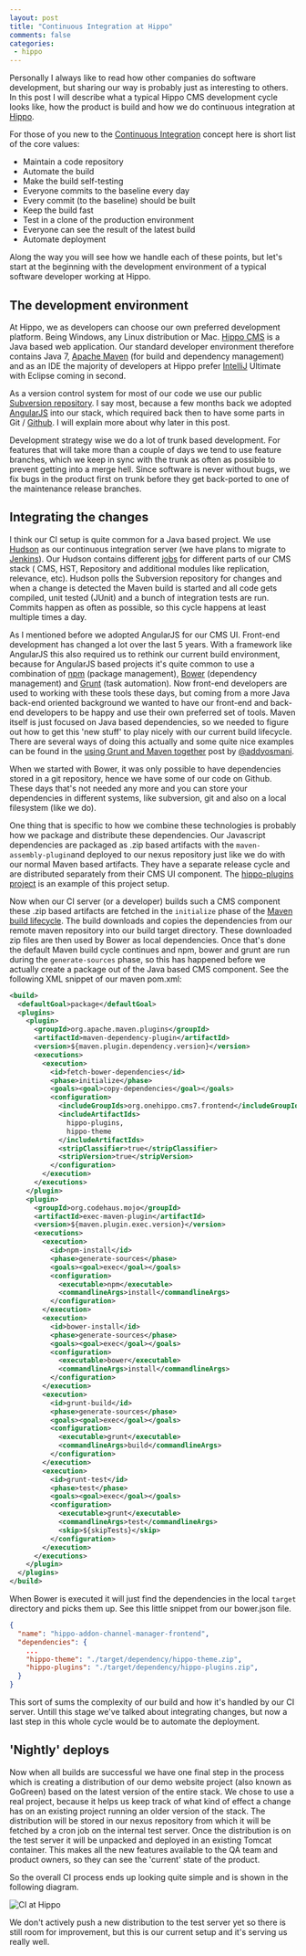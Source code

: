 ```yaml
---
layout: post
title: "Continuous Integration at Hippo"
comments: false
categories:
 - hippo
---
```


Personally I always like to read how other companies do software development, but sharing our way is probably just as interesting to others.
In this post I will describe what a typical Hippo CMS development cycle looks like, how the product is build and how we do continuous integration at <a href="http://www.onehippo.com/" target="_blank">Hippo</a>.

For those of you new to the [Continuous Integration](http://en.wikipedia.org/wiki/Continuous_integration) concept here is short list of the core values:

+ Maintain a code repository
+ Automate the build
+ Make the build self-testing
+ Everyone commits to the baseline every day
+ Every commit (to the baseline) should be built
+ Keep the build fast
+ Test in a clone of the production environment
+ Everyone can see the result of the latest build
+ Automate deployment

Along the way you will see how we handle each of these points, but let's start at the beginning with the development environment of a typical software developer working at Hippo.

## The development environment

At Hippo, we as developers can choose our own preferred development platform. Being Windows, any Linux distribution or Mac.
<a href="http://www.onehippo.org/" target="_blank">Hippo CMS</a> is a Java based web application.
Our standard developer environment therefore contains Java 7, <a href="http://maven.apache.org/" target="_blank">Apache Maven</a> (for build and dependency management) and as an IDE the majority of developers at Hippo prefer <a href="http://www.jetbrains.com/idea/" target="_blank">IntelliJ</a> Ultimate with Eclipse coming in second.

As a version control system for most of our code we use our public <a href="http://svn.onehippo.org/repos/hippo/hippo-cms7/" target="_blank">Subversion repository</a>.
I say most, because a few months back we adopted <a href="http://angularjs.org/" target="_blank">AngularJS</a> into our stack, which required back then to have some parts in Git / <a href="http://www.github.com/" target="_blank">Github</a>. I will explain more about why later in this post.

Development strategy wise we do a lot of trunk based development. For features that will take more than a couple of days we tend to use feature branches, which we keep in sync with the trunk as often as possible to prevent getting into a merge hell. Since software is never without bugs, we fix bugs in the product first on trunk before they get back-ported to one of the maintenance release branches.

## Integrating the changes

I think our CI setup is quite common for a Java based project. We use <a href="http://hudson-ci.org/" target="_blank">Hudson</a> as our continuous integration server (we have plans to migrate to <a href="http://jenkins-ci.org/" target="_blank">Jenkins</a>). Our Hudson contains different <a href="https://builds.onehippo.org/" target="_blank">jobs</a> for different parts of our CMS stack ( CMS, HST, Repository and additional modules like replication, relevance, etc).
Hudson polls the Subversion repository for changes and when a change is detected the Maven build is started and all code gets compiled, unit tested (JUnit) and a bunch of integration tests are run. Commits happen as often as possible, so this cycle happens at least multiple times a day.

As I mentioned before we adopted AngularJS for our CMS UI. Front-end development has changed a lot over the last 5 years. With a framework like AngularJS this also required us to rethink our current build environment, because for AngularJS based projects it's quite common to use a combination of [npm](https://www.npmjs.org/) (package management), [Bower](http://bower.io/) (dependency management) and [Grunt](http://gruntjs.com/) (task automation). Now front-end developers are used to working with these tools these days, but coming from a more Java back-end oriented background we wanted to have our front-end and back-end developers to be happy and use their own preferred set of tools. Maven itself is just focused on Java based dependencies, so we needed to figure out how to get this 'new stuff' to play nicely with our current build lifecycle. There are several ways of doing this actually and some quite nice examples can be found in the [using Grunt and Maven together](http://addyosmani.com/blog/making-maven-grunt/) post by [@addyosmani](https://twitter.com/addyosmani).

When we started with Bower, it was only possible to have dependencies stored in a git repository, hence we have some of our code on Github. These days that's not needed any more and you can store your dependencies in different systems, like subversion, git and also on a local filesystem (like we do).

One thing that is specific to how we combine these technologies is probably how we package and distribute these dependencies. Our Javascript dependencies are packaged as .zip based artifacts with the ```maven-assembly-plugin```and deployed to our nexus repository just like we do with our normal Maven based artifacts. They have a separate release cycle and are distributed separately from their CMS UI component. The [hippo-plugins project](https://github.com/onehippo/hippo-plugins) is an example of this project setup.

Now when our CI server (or a developer) builds such a CMS component these .zip based artifacts are fetched in the ```initialize``` phase of the [Maven build lifecycle](http://maven.apache.org/guides/introduction/introduction-to-the-lifecycle.html#Lifecycle_Reference). The build downloads and copies the dependencies from our remote maven repository into our build target directory. These downloaded zip files are then used by Bower as local dependencies. Once that's done the default Maven build cycle continues and npm, bower and grunt are run during the ```generate-sources``` phase, so this has happened before we actually create a package out of the Java based CMS component. See the following XML snippet of our maven pom.xml:

``` xml
<build>
  <defaultGoal>package</defaultGoal>
  <plugins>
    <plugin>
      <groupId>org.apache.maven.plugins</groupId>
      <artifactId>maven-dependency-plugin</artifactId>
      <version>${maven.plugin.dependency.version}</version>
      <executions>
        <execution>
          <id>fetch-bower-dependencies</id>
          <phase>initialize</phase>
          <goals><goal>copy-dependencies</goal></goals>
          <configuration>
            <includeGroupIds>org.onehippo.cms7.frontend</includeGroupIds>
            <includeArtifactIds>
              hippo-plugins,
              hippo-theme
            </includeArtifactIds>
            <stripClassifier>true</stripClassifier>
            <stripVersion>true</stripVersion>
          </configuration>
        </execution>
      </executions>
    </plugin>
    <plugin>
      <groupId>org.codehaus.mojo</groupId>
      <artifactId>exec-maven-plugin</artifactId>
      <version>${maven.plugin.exec.version}</version>
      <executions>
        <execution>
          <id>npm-install</id>
          <phase>generate-sources</phase>
          <goals><goal>exec</goal></goals>
          <configuration>
            <executable>npm</executable>
            <commandlineArgs>install</commandlineArgs>
          </configuration>
        </execution>
        <execution>
          <id>bower-install</id>
          <phase>generate-sources</phase>
          <goals><goal>exec</goal></goals>
          <configuration>
            <executable>bower</executable>
            <commandlineArgs>install</commandlineArgs>
          </configuration>
        </execution>
        <execution>
          <id>grunt-build</id>
          <phase>generate-sources</phase>
          <goals><goal>exec</goal></goals>
          <configuration>
            <executable>grunt</executable>
            <commandlineArgs>build</commandlineArgs>
          </configuration>
        </execution>
        <execution>
          <id>grunt-test</id>
          <phase>test</phase>
          <goals><goal>exec</goal></goals>
          <configuration>
            <executable>grunt</executable>
            <commandlineArgs>test</commandlineArgs>
            <skip>${skipTests}</skip>
          </configuration>
        </execution>
      </executions>
    </plugin>
  </plugins>
</build>
```

When Bower is executed it will just find the dependencies in the local ``target`` directory and picks them up. See this little snippet from our bower.json file.

``` json
{
  "name": "hippo-addon-channel-manager-frontend",
  "dependencies": {
    ...
    "hippo-theme": "./target/dependency/hippo-theme.zip",
    "hippo-plugins": "./target/dependency/hippo-plugins.zip",
  }
}
```

This sort of sums the complexity of our build and how it's handled by our CI server. Untill this stage we've talked about integrating changes, but now a last step in this whole cycle would be to automate the deployment.

## 'Nightly' deploys

Now when all builds are successful we have one final step in the process which is creating a distribution of our demo website project (also known as GoGreen) based on the latest version of the entire stack.
We chose to use a real project, because it helps us keep track of what kind of effect a change has on an existing project running an older version of the stack.
The distribution will be stored in our nexus repository from which it will be fetched by a cron job on the internal test server.
Once the distribution is on the test server it will be unpacked and deployed in an existing Tomcat container.
This makes all the new features available to the QA team and product owners, so they can see the 'current' state of the product.

So the overall CI process ends up looking quite simple and is shown in the following diagram.

![CI at Hippo](/assets/ci-at-hippo-small.png)

We don't actively push a new distribution to the test server yet so there is still room for improvement, but this is our current setup and it's serving us really well.
